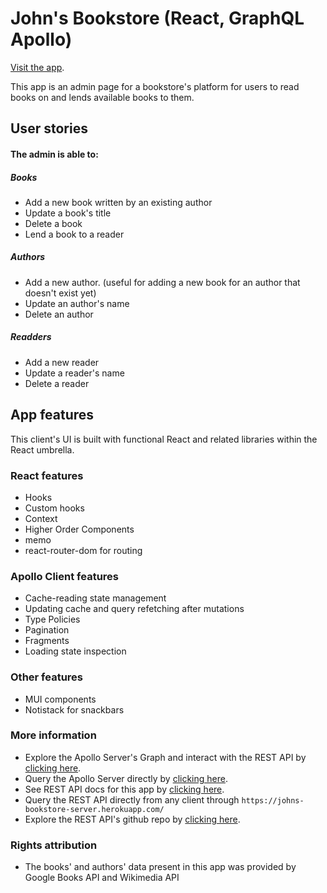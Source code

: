 # John's Bookstore (React, GraphQL Apollo)
[Visit the app](https://johns-bookstore-client.herokuapp.com/).

This app is an admin page for a bookstore's platform for users to read books on and lends available books to them. 
## User stories
#### The admin is able to:
##### Books
* Add a new book written by an existing author
* Update a book's title
* Delete a book
* Lend a book to a reader
##### Authors
* Add a new author. (useful for adding a new book for an author that doesn't exist yet)
* Update an author's name
* Delete an author
##### Readders
* Add a new reader
* Update a reader's name
* Delete a reader
## App features
This client's UI is built with functional React and related libraries within the React umbrella.
### React features
* Hooks
* Custom hooks
* Context
* Higher Order Components
* memo
* react-router-dom for routing
### Apollo Client features
* Cache-reading state management
* Updating cache and query refetching after mutations
* Type Policies
* Pagination
* Fragments
* Loading state inspection

### Other features
* MUI components
* Notistack for snackbars

### More information
* Explore the Apollo Server's Graph and interact with the REST API by [clicking here](https://johns-bookstore-client.herokuapp.com/).
* Query the Apollo Server directly by [clicking here](https://johns-bookstore-graphql-server.herokuapp.com/).
* See REST API docs for this app by [clicking here](https://johns-bookstore-server.herokuapp.com/).
* Query the REST API directly from any client through `https://johns-bookstore-server.herokuapp.com/`
* Explore the REST API's github repo by [clicking here](https://github.com/ragomez7/bookstore-isolated-server).

### Rights attribution
* The books' and authors' data present in this app was provided by Google Books API and Wikimedia API